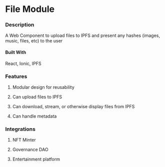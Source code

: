 # File Module

### Description

A Web Component to upload files to IPFS and present any hashes (images, music, files, etc) to the user

#### Built With

React, Ionic, IPFS

### Features

1) Modular design for reusability

2) Can upload files to IPFS

3) Can download, stream, or otherwise display files from IPFS

4) Can handle metadata

### Integrations

1) NFT Minter

2) Governance DAO

3) Entertainment platform
